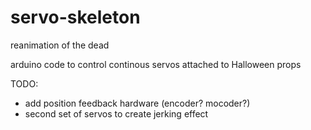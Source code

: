 # servo-skeleton

reanimation of the dead

arduino code to control continous servos attached to Halloween props

TODO:
* add position feedback hardware (encoder? mocoder?) 
* second set of servos to create jerking effect
